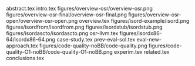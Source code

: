 abstract.tex
intro.tex
figures/overview-osr/overview-osr.png
figures/overview-osr-final/overview-osr-final.png
figures/overview-osr-open/overview-osr-open.png
overview.tex
figures/isord-example/isord.png
figures/isordfrom/isordfrom.png
figures/isordstub/isordstub.png
figures/isordascto/isordascto.png
osr-llvm.tex
figures/isordx86-64/isordx86-64.png
case-study.tex
prev-eval-sol.tex
eval-new-approach.tex
figures/code-quality-noBB/code-quality.png
figures/code-quality-O1-noBB/code-quality-O1-noBB.png
experim.tex
related.tex
conclusions.tex

